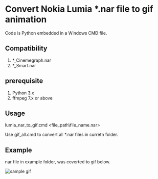 # Convert Nokia Lumia *.nar file to gif animation
Code is Python embedded in a Windows CMD file. 
## Compatibility
1. *_Cinemegraph.nar
2. *_Smart.nar
## prerequisite
1. Python 3.x
2. ffmpeg 7.x or above
## Usage
lumia_nar_to_gif.cmd <file_path\file_name.nar>

Use gif_all.cmd to convert all *.nar files in curretn folder.

## Example
nar file in example folder, was coverted to gif below.

![sample gif](./example/WP_20131231_12_20_24_Smart.gif)
